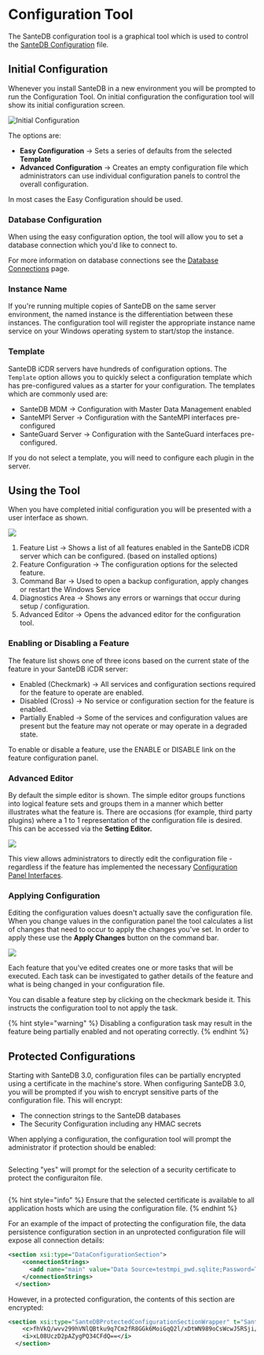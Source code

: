 # Configuration Tool

The SanteDB configuration tool is a graphical tool which is used to control the [SanteDB Configuration](../host-configuration-file/) file.

## Initial Configuration

Whenever you install SanteDB in a new environment you will be prompted to run the Configuration Tool. On initial configuration the configuration tool will show its initial configuration screen.

![Initial Configuration](<../../../.gitbook/assets/image (302).png>)

The options are:

* **Easy Configuration** -> Sets a series of defaults from the selected **Template**
* **Advanced Configuration** -> Creates an empty configuration file which administrators can use individual configuration panels to control the overall configuration.

In most cases the Easy Configuration should be used.

### Database Configuration

When using the easy configuration option, the tool will allow you to set a database connection which you'd like to connect to.&#x20;

For more information on database connections see the [Database Connections](persistence-settings/database-connections.md) page.

### Instance Name

If you're running multiple copies of SanteDB on the same server environment, the named instance is the differentiation between these instances. The configuration tool will register the appropriate instance name service on your Windows operating system to start/stop the instance.

### Template

SanteDB iCDR servers have hundreds of configuration options. The `Template` option allows you to quickly select a configuration template which has pre-configured values as a starter for your configuration. The templates which are commonly used are:

* SanteDB MDM -> Configuration with Master Data Management enabled
* SanteMPI Server -> Configuration with the SanteMPI interfaces pre-configured
* SanteGuard Server -> Configuration with the SanteGuard interfaces pre-configured.

If you do not select a template, you will need to configure each plugin in the server.

## Using the Tool

When you have completed initial configuration you will be presented with a user interface as shown.

![](<../../../.gitbook/assets/image (93).png>)

1. Feature List -> Shows a list of all features enabled in the SanteDB iCDR server which can be configured. (based on installed options)
2. Feature Configuration -> The configuration options for the selected feature.
3. Command Bar -> Used to open a backup configuration, apply changes or restart the Windows Service
4. Diagnostics Area -> Shows any errors or warnings that occur during setup / configuration.
5. Advanced Editor -> Opens the advanced editor for the configuration tool.

### Enabling or Disabling a Feature

The feature list shows one of three icons based on the current state of the feature in your SanteDB iCDR server:

* Enabled (Checkmark) -> All services and configuration sections required for the feature to operate are enabled.
* Disabled (Cross) -> No service or configuration section for the feature is enabled.
* Partially Enabled -> Some of the services and configuration values are present but the feature may not operate or may operate in a degraded state.

To enable or disable a feature, use the ENABLE or DISABLE link on the feature configuration panel.

### Advanced Editor

By default the simple editor is shown. The simple editor groups functions into logical feature sets and groups them in a manner which better illustrates what the feature is. There are occasions (for example, third party plugins) where a 1 to 1 representation of the configuration file is desired. This can be accessed via the **Setting Editor.**&#x20;

![](<../../../.gitbook/assets/image (630).png>)

This view allows administrators to directly edit the configuration file - regardless if the feature has implemented the necessary [Configuration Panel Interfaces](../../../developers/server-plugins/implementing-.net-features/configuration/configuration-panels.md).

### Applying Configuration

Editing the configuration values doesn't actually save the configuration file. When you change values in the configuration panel the tool calculates a list of changes that need to occur to apply the changes you've set. In order to apply these use the **Apply Changes** button on the command bar.

![](<../../../.gitbook/assets/image (493).png>)

Each feature that you've edited creates one or more tasks that will be executed. Each task can be investigated to gather details of the feature and what is being changed in your configuration file.

You can disable a feature step by clicking on the checkmark beside it. This instructs the configuration tool to not apply the task.&#x20;

{% hint style="warning" %}
Disabling a configuration task may result in the feature being partially enabled and not operating correctly.&#x20;
{% endhint %}

## Protected Configurations

Starting with SanteDB 3.0, configuration files can be partially encrypted using a certificate in the machine's store. When configuring SanteDB 3.0, you will be prompted if you wish to encrypt sensitive parts of the configuration file. This will encrypt:

* The connection strings to the SanteDB databases
* The Security Configuration including any HMAC secrets

When applying a configuration, the configuration tool will prompt the administrator if protection should be enabled:

<figure><img src="../../../.gitbook/assets/image (778).png" alt=""><figcaption></figcaption></figure>

Selecting "yes" will prompt for the selection of a security certificate to protect the configuraiton file.

<figure><img src="../../../.gitbook/assets/image (777).png" alt=""><figcaption></figcaption></figure>

{% hint style="info" %}
Ensure that the selected certificate is available to all application hosts which are using the configuration file.
{% endhint %}



For an example of the impact of protecting the configuration file, the data persistence configuration section in an unprotected configuration file will expose all connection details:

```xml
<section xsi:type="DataConfigurationSection">
    <connectionStrings>
      <add name="main" value="Data Source=testmpi_pwd.sqlite;Password=Test123" provider="sqlite" />
    </connectionStrings>
  </section>
```

However, in a protected configuration, the contents of this section are encrypted:

```xml
<section xsi:type="SanteDBProtectedConfigurationSectionWrapper" t="SanteDB.Core.Configuration.Data.DataConfigurationSection, SanteDB.Core.Api, Version=3.0.0.0, Culture=neutral, PublicKeyToken=null">
    <c>fhVkQ/wvv299hVNlQBtku9q7Cm2fR8GGk6MoiGqQ2l/xDtWN989oCsWcwJSRSji/8Uwp9Jubzx2yWRq6tdABSjWvopSx0SPN/O4+b3f9UUbuI/NPR1qzAKzFRfJU1Ox8YyACs6wWI7hfgC1M3VsGsyF3X2jzuxiu7CwFxk2U56vujj1OXl9gdA6WX9uc/87gFP7yC9oGmBcBCPl2KHHdE5WODeNutzjRXx+zJYqHPoNIadA/4wyVNKNY0VJ3wG6Lm5FybOmYkvID6g4J7euSCkmgHcOyyq44C2yHc86OjLdxvJP43hqv8id9zUKakomen9xGdj2I5GOgF0W80haQZE2u+7MqKfwC4rAm3aMXwRT4QbOZ9o+KcOCtPX091BHX/gmw+dXNgjkPIEUXL+CKXxZnD6B+VMAF9DQsSKOilN11JYJidn1p1rAJ6SG6ds1MJZzwzScwxsV+cnMXR1WTMVk42D2OaXiDhePnB5vFXIA=</c>
    <i>xL08UczD2pAZygPQ34CFdQ==</i>
  </section>
```
